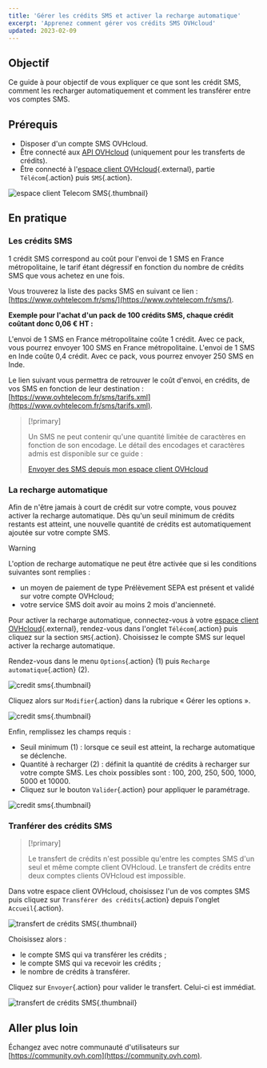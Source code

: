 ```yaml
---
title: 'Gérer les crédits SMS et activer la recharge automatique'
excerpt: 'Apprenez comment gérer vos crédits SMS OVHcloud'
updated: 2023-02-09
---
```


## Objectif

Ce guide à pour objectif de vous expliquer ce que sont les crédit SMS, comment les recharger automatiquement et comment les transférer entre vos comptes SMS.

## Prérequis

- Disposer d'un compte SMS OVHcloud.
- Être connecté aux [API OVHcloud](https://api.ovh.com/) (uniquement pour les transferts de crédits).
- Être connecté à l'[espace client OVHcloud](https://www.ovh.com/auth?onsuccess=https%3A%2F%2Fwww.ovhtelecom.fr%2Fmanager&ovhSubsidiary=fr){.external}, partie `Télécom`{.action} puis `SMS`{.action}.

![espace client Telecom SMS](https://raw.githubusercontent.com/ovh/docs/master/templates/control-panel/product-selection/telecom/tpl-telecom-03-fr-sms.png){.thumbnail}

## En pratique

### Les crédits SMS

1 crédit SMS correspond au coût pour l'envoi de 1 SMS en France métropolitaine, le tarif étant dégressif en fonction du nombre de crédits SMS que vous achetez en une fois. 

Vous trouverez la liste des packs SMS en suivant ce lien : [https://www.ovhtelecom.fr/sms/](https://www.ovhtelecom.fr/sms/).

**Exemple pour l'achat d'un pack de 100 crédits SMS, chaque crédit coûtant donc 0,06 € HT :**

L'envoi de 1 SMS en France métropolitaine coûte 1 crédit. Avec ce pack, vous pourrez envoyer 100 SMS en France métropolitaine.
L'envoi de 1 SMS en Inde coûte 0,4 crédit. Avec ce pack, vous pourrez envoyer 250 SMS en Inde.

Le lien suivant vous permettra de retrouver le coût d'envoi, en crédits, de vos SMS en fonction de leur destination : [https://www.ovhtelecom.fr/sms/tarifs.xml](https://www.ovhtelecom.fr/sms/tarifs.xml).

> [!primary]
>
> Un SMS ne peut contenir qu'une quantité limitée de caractères en fonction de son encodage. Le détail des encodages et caractères admis est disponible sur ce guide :
> 
> [Envoyer des SMS depuis mon espace client OVHcloud](envoyer_des_sms_depuis_mon_espace_client#etape-2-composer-votre-sms.)
>

### La recharge automatique

Afin de n'être jamais à court de crédit sur votre compte, vous pouvez activer la recharge automatique. Dès qu'un seuil minimum de crédits restants est atteint, une nouvelle quantité de crédits est automatiquement ajoutée sur votre compte SMS.

> [!warning]
>
> L'option de recharge automatique ne peut être activée que si les conditions suivantes sont remplies :
>
> - un moyen de paiement de type Prélèvement SEPA est présent et validé sur votre compte OVHcloud;
> - votre service SMS doit avoir au moins 2 mois d'ancienneté.

Pour activer la recharge automatique, connectez-vous à votre [espace client OVHcloud](https://www.ovh.com/auth/?action=gotomanager&from=https://www.ovh.com/fr/&ovhSubsidiary=fr){.external}, rendez-vous dans l'onglet `Télécom`{.action} puis cliquez sur la section `SMS`{.action}. Choisissez le compte SMS sur lequel activer la recharge automatique.

Rendez-vous dans le menu `Options`{.action} (1) puis `Recharge automatique`{.action} (2).

![credit sms](smscredit01.png){.thumbnail}

Cliquez alors sur `Modifier`{.action} dans la rubrique « Gérer les options ».

![credit sms](smscredit02.png){.thumbnail}

Enfin, remplissez les champs requis :

* Seuil minimum (1) : lorsque ce seuil est atteint, la recharge automatique se déclenche.
* Quantité à recharger (2) : définit la quantité de crédits à recharger sur votre compte SMS. Les choix possibles sont : 100, 200, 250, 500, 1000, 5000 et 10000.
* Cliquez sur le bouton `Valider`{.action} pour appliquer le paramétrage.

![credit sms](smscredit03.png){.thumbnail}

### Tranférer des crédits SMS

> [!primary]
>
> Le transfert de crédits n'est possible qu'entre les comptes SMS d'un seul et même compte client OVHcloud. Le transfert de crédits entre deux comptes clients OVHcloud est impossible.
>

Dans votre espace client OVHcloud, choisissez l'un de vos comptes SMS puis cliquez sur `Transférer des crédits`{.action} depuis l'onglet `Accueil`{.action}.

![transfert de crédits SMS](credit-transfer01.png){.thumbnail}

Choisissez alors :

- le compte SMS qui va transférer les crédits ;
- le compte SMS qui va recevoir les crédits ;
- le nombre de crédits à transférer.

Cliquez sur `Envoyer`{.action} pour valider le transfert. Celui-ci est immédiat.

![transfert de crédits SMS](credit-transfer02.png){.thumbnail}

## Aller plus loin

Échangez avec notre communauté d'utilisateurs sur [https://community.ovh.com](https://community.ovh.com).
